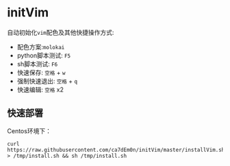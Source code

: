 # initVim

自动初始化`vim`配色及其他快捷操作方式:
- 配色方案:`molokai`
- python脚本测试: `F5`
- sh脚本测试: `F6`
- 快速保存: `空格` + `w`
- 强制快速退出: `空格` + `q`
- 快速编辑: `空格` x2

## 快速部署
Centos环境下：
```
curl https://raw.githubusercontent.com/ca7dEm0n/initVim/master/installVim.sh > /tmp/install.sh && sh /tmp/install.sh
```

